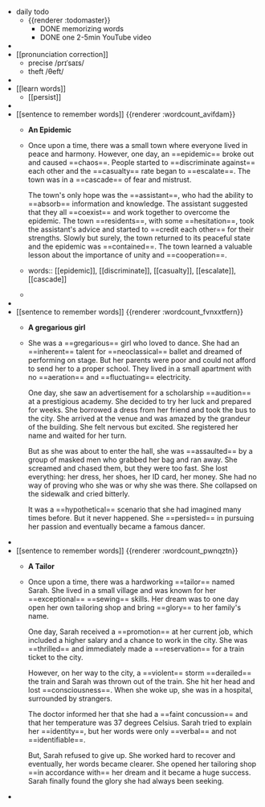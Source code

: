 - daily todo
	- {{renderer :todomaster}}
		- DONE memorizing words
		- DONE one 2-5min YouTube video
-
- [[pronunciation correction]]
	- precise    /prɪˈsaɪs/
	- theft   /θeft/
-
- [[learn words]]
	- [[persist]]
-
- [[sentence to remember words]] {{renderer :wordcount_avifdam}}
	- **An Epidemic**
	- Once upon a time, there was a small town where everyone lived in peace and harmony. However, one day, an ==epidemic== broke out and caused ==chaos==. People started to ==discriminate against== each other and the ==casualty== rate began to ==escalate==. The town was in a ==cascade== of fear and mistrust.
	  
	  The town's only hope was the ==assistant==, who had the ability to ==absorb== information and knowledge. The assistant suggested that they all ==coexist== and work together to overcome the epidemic. The town ==residents==, with some ==hesitation==, took the assistant's advice and started to ==credit each other== for their strengths. Slowly but surely, the town returned to its peaceful state and the epidemic was ==contained==. The town learned a valuable lesson about the importance of unity and ==cooperation==.
	- words:: [[epidemic]], [[discriminate]], [[casualty]], [[escalate]], [[cascade]]
	-
-
- [[sentence to remember words]] {{renderer :wordcount_fvnxxtfern}}
	- **A gregarious girl**
	- She was a ==gregarious== girl who loved to dance. She had an ==inherent== talent for ==neoclassical== ballet and dreamed of performing on stage. But her parents were poor and could not afford to send her to a proper school. They lived in a small apartment with no ==aeration== and ==fluctuating== electricity.
	  
	  One day, she saw an advertisement for a scholarship ==audition== at a prestigious academy. She decided to try her luck and prepared for weeks. She borrowed a dress from her friend and took the bus to the city. She arrived at the venue and was amazed by the grandeur of the building. She felt nervous but excited. She registered her name and waited for her turn.
	  
	  But as she was about to enter the hall, she was ==assaulted== by a group of masked men who grabbed her bag and ran away. She screamed and chased them, but they were too fast. She lost everything: her dress, her shoes, her ID card, her money. She had no way of proving who she was or why she was there. She collapsed on the sidewalk and cried bitterly. 
	  
	  It was a ==hypothetical== scenario that she had imagined many times before. But it never happened. She ==persisted== in pursuing her passion and eventually became a famous dancer.
-
- [[sentence to remember words]] {{renderer :wordcount_pwnqztn}}
	- **A Tailor**
	- Once upon a time, there was a hardworking ==tailor== named Sarah. She lived in a small village and was known for her ==exceptional== ==sewing== skills. Her dream was to one day open her own tailoring shop and bring ==glory== to her family's name.
	  
	  One day, Sarah received a ==promotion== at her current job, which included a higher salary and a chance to work in the city. She was ==thrilled== and immediately made a ==reservation== for a train ticket to the city.
	  
	  However, on her way to the city, a ==violent== storm ==derailed== the train and Sarah was thrown out of the train. She hit her head and lost ==consciousness==. When she woke up, she was in a hospital, surrounded by strangers.
	  
	  The doctor informed her that she had a ==faint concussion== and that her temperature was 37 degrees Celsius. Sarah tried to explain her ==identity==, but her words were only ==verbal== and not ==identifiable==.
	  
	  But, Sarah refused to give up. She worked hard to recover and eventually, her words became clearer. She opened her tailoring shop ==in accordance with== her dream and it became a huge success. Sarah finally found the glory she had always been seeking.
-